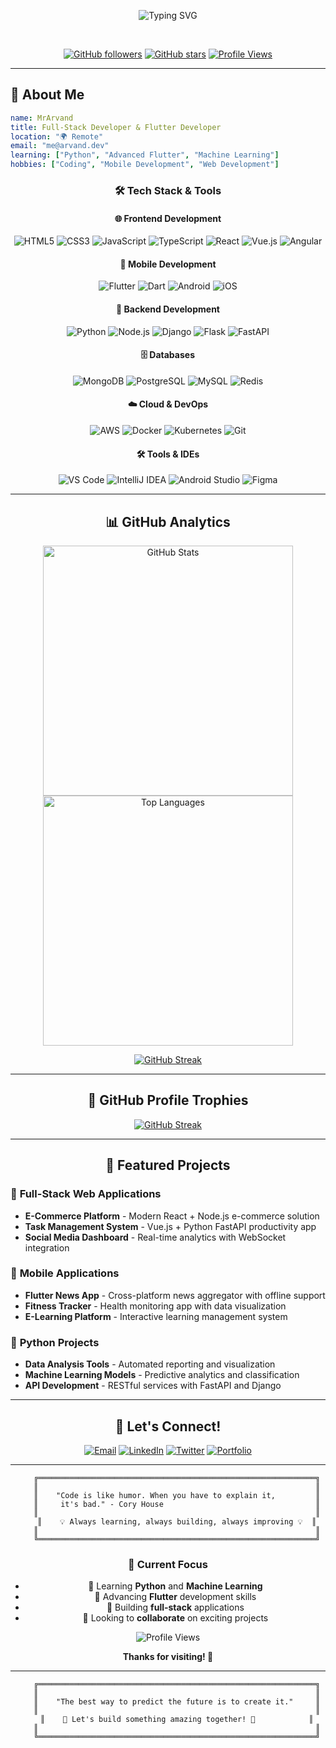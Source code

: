 <div align="center">

![Typing SVG](https://readme-typing-svg.herokuapp.com?font=Fira+Code&size=30&duration=3000&pause=1000&color=00D4FF&center=true&vCenter=true&width=600&lines=Hello+World!+%F0%9F%91%8B;I'm+MrArvand+%F0%9F%8E%93;Full-Stack+Developer+%F0%9F%9A%80;Flutter+Developer+%F0%9F%8F%8E;Python+Enthusiast+%F0%9F%8D%8D)

</div>

<br>

<div align="center">

[![GitHub followers](https://img.shields.io/github/followers/MrArvand?style=for-the-badge&logo=github&label=Followers&color=00D4FF)](https://github.com/MrArvand)
[![GitHub stars](https://img.shields.io/github/stars/MrArvand?style=for-the-badge&logo=github&label=Stars&color=00D4FF)](https://github.com/MrArvand)
[![Profile Views](https://komarev.com/ghpvc/?username=MrArvand&style=for-the-badge&color=00D4FF&label=Profile+Views)](https://github.com/MrArvand)

</div>

---

## 🎯 About Me

```yaml
name: MrArvand
title: Full-Stack Developer & Flutter Developer
location: "🌍 Remote"
email: "me@arvand.dev"
learning: ["Python", "Advanced Flutter", "Machine Learning"]
hobbies: ["Coding", "Mobile Development", "Web Development"]
```

<div align="center">

### 🛠️ Tech Stack & Tools

</div>

<div align="center">

#### 🌐 **Frontend Development**
![HTML5](https://img.shields.io/badge/HTML5-E34F26?style=for-the-badge&logo=html5&logoColor=white)
![CSS3](https://img.shields.io/badge/CSS3-1572B6?style=for-the-badge&logo=css3&logoColor=white)
![JavaScript](https://img.shields.io/badge/JavaScript-F7DF1E?style=for-the-badge&logo=javascript&logoColor=black)
![TypeScript](https://img.shields.io/badge/TypeScript-007ACC?style=for-the-badge&logo=typescript&logoColor=white)
![React](https://img.shields.io/badge/React-20232A?style=for-the-badge&logo=react&logoColor=61DAFB)
![Vue.js](https://img.shields.io/badge/Vue.js-35495E?style=for-the-badge&logo=vue.js&logoColor=4FC08D)
![Angular](https://img.shields.io/badge/Angular-DD0031?style=for-the-badge&logo=angular&logoColor=white)

#### 📱 **Mobile Development**
![Flutter](https://img.shields.io/badge/Flutter-02569B?style=for-the-badge&logo=flutter&logoColor=white)
![Dart](https://img.shields.io/badge/Dart-0175C2?style=for-the-badge&logo=dart&logoColor=white)
![Android](https://img.shields.io/badge/Android-3DDC84?style=for-the-badge&logo=android&logoColor=white)
![iOS](https://img.shields.io/badge/iOS-000000?style=for-the-badge&logo=ios&logoColor=white)

#### 🐍 **Backend Development**
![Python](https://img.shields.io/badge/Python-3776AB?style=for-the-badge&logo=python&logoColor=white)
![Node.js](https://img.shields.io/badge/Node.js-43853D?style=for-the-badge&logo=node.js&logoColor=white)
![Django](https://img.shields.io/badge/Django-092E20?style=for-the-badge&logo=django&logoColor=white)
![Flask](https://img.shields.io/badge/Flask-000000?style=for-the-badge&logo=flask&logoColor=white)
![FastAPI](https://img.shields.io/badge/FastAPI-009688?style=for-the-badge&logo=fastapi&logoColor=white)

#### 🗄️ **Databases**
![MongoDB](https://img.shields.io/badge/MongoDB-4EA94B?style=for-the-badge&logo=mongodb&logoColor=white)
![PostgreSQL](https://img.shields.io/badge/PostgreSQL-316192?style=for-the-badge&logo=postgresql&logoColor=white)
![MySQL](https://img.shields.io/badge/MySQL-00000F?style=for-the-badge&logo=mysql&logoColor=white)
![Redis](https://img.shields.io/badge/Redis-DC382D?style=for-the-badge&logo=redis&logoColor=white)

#### ☁️ **Cloud & DevOps**
![AWS](https://img.shields.io/badge/AWS-232F3E?style=for-the-badge&logo=amazon-aws&logoColor=white)
![Docker](https://img.shields.io/badge/Docker-2496ED?style=for-the-badge&logo=docker&logoColor=white)
![Kubernetes](https://img.shields.io/badge/Kubernetes-326CE5?style=for-the-badge&logo=kubernetes&logoColor=white)
![Git](https://img.shields.io/badge/Git-F05032?style=for-the-badge&logo=git&logoColor=white)

#### 🛠️ **Tools & IDEs**
![VS Code](https://img.shields.io/badge/VS_Code-007ACC?style=for-the-badge&logo=visual-studio-code&logoColor=white)
![IntelliJ IDEA](https://img.shields.io/badge/IntelliJ_IDEA-000000?style=for-the-badge&logo=intellij-idea&logoColor=white)
![Android Studio](https://img.shields.io/badge/Android_Studio-3DDC84?style=for-the-badge&logo=android-studio&logoColor=white)
![Figma](https://img.shields.io/badge/Figma-F24E1E?style=for-the-badge&logo=figma&logoColor=white)

</div>

---

<div align="center">

## 📊 GitHub Analytics

</div>

<div align="center">

<img src="https://github-readme-stats.vercel.app/api?username=MrArvand&show_icons=true&theme=tokyonight&hide_border=true&count_private=true" alt="GitHub Stats" width="400"/>

<img src="https://github-readme-stats.vercel.app/api/top-langs/?username=MrArvand&layout=compact&theme=tokyonight&hide_border=true" alt="Top Languages" width="400"/>

</div>

<div align="center">

[![GitHub Streak](https://github-readme-streak-stats.herokuapp.com?user=MrArvand&theme=dark&hide_border=true)](https://git.io/streak-stats)

</div>

---

<div align="center">

## 🎨 GitHub Profile Trophies

<a href="https://git.io/streak-stats"><img src="https://github-readme-streak-stats.herokuapp.com?user=MrArvand&theme=dark&hide_border=true" alt="GitHub Streak" /></a>

</div>

---

<div align="center">

## 🌟 Featured Projects

<div align="left">

### 🚀 **Full-Stack Web Applications**
- **E-Commerce Platform** - Modern React + Node.js e-commerce solution
- **Task Management System** - Vue.js + Python FastAPI productivity app
- **Social Media Dashboard** - Real-time analytics with WebSocket integration

### 📱 **Mobile Applications**
- **Flutter News App** - Cross-platform news aggregator with offline support
- **Fitness Tracker** - Health monitoring app with data visualization
- **E-Learning Platform** - Interactive learning management system

### 🐍 **Python Projects**
- **Data Analysis Tools** - Automated reporting and visualization
- **Machine Learning Models** - Predictive analytics and classification
- **API Development** - RESTful services with FastAPI and Django

</div>

</div>

---

<div align="center">

## 🤝 Let's Connect!

<div align="center">

[![Email](https://img.shields.io/badge/Email-me@arvand.dev-D14836?style=for-the-badge&logo=gmail&logoColor=white)](mailto:me@arvand.dev)
[![LinkedIn](https://img.shields.io/badge/LinkedIn-0077B5?style=for-the-badge&logo=linkedin&logoColor=white)](https://linkedin.com/in/mrarvand)
[![Twitter](https://img.shields.io/badge/Twitter-1DA1F2?style=for-the-badge&logo=twitter&logoColor=white)](https://twitter.com/mrarvand)
[![Portfolio](https://img.shields.io/badge/Portfolio-000000?style=for-the-badge&logo=About.me&logoColor=white)](https://arvand.dev)

</div>

</div>

---

<div align="center">

```ascii
    ╔══════════════════════════════════════════════════════════════╗
    ║                                                              ║
    ║    "Code is like humor. When you have to explain it,         ║
    ║     it's bad." - Cory House                                  ║
    ║                                                              ║
    ║    💡 Always learning, always building, always improving 💡  ║
    ║                                                              ║
    ╚══════════════════════════════════════════════════════════════╝
```

</div>

<div align="center">

### 🎯 **Current Focus**
- 🌱 Learning **Python** and **Machine Learning**
- 📱 Advancing **Flutter** development skills
- 🚀 Building **full-stack** applications
- 💞️ Looking to **collaborate** on exciting projects

</div>

<div align="center">

![Profile Views](https://komarev.com/ghpvc/?username=MrArvand&style=for-the-badge&color=00D4FF&label=Profile+Views)

**Thanks for visiting! 👋**

</div>

---

<div align="center">

```ascii
    ╔══════════════════════════════════════════════════════════════╗
    ║                                                              ║
    ║    "The best way to predict the future is to create it."     ║
    ║                                                              ║
    ║    🚀 Let's build something amazing together! 🚀            ║
    ║                                                              ║
    ╚══════════════════════════════════════════════════════════════╝
```

</div>